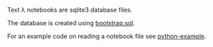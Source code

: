 Text λ notebooks are sqlite3 database files.

The database is created using [bootstrap.sql](https://github.com/textlambda/notebook-file-format/blob/main/bootstrap.sql).

For an example code on reading a notebook file see [python-example](https://github.com/textlambda/notebook-file-format/tree/main/python).
